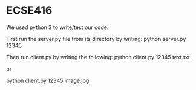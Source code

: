 # ECSE416
We used python 3 to write/test our code.

First run the server.py file from its directory by writing:
python server.py 12345

Then run client.py by writing the following:
python client.py 12345 text.txt 

or 

python client.py 12345 image.jpg
